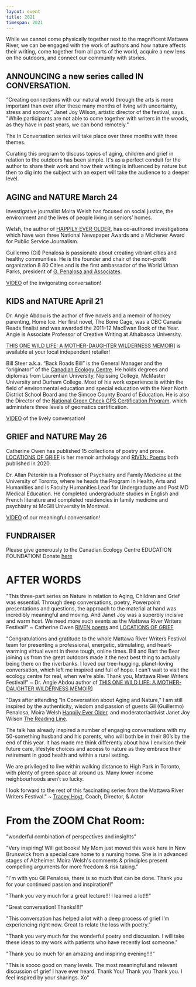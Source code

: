 ```yaml
---
layout: event
title: 2021
timespan: 2021
---
```


While we cannot come physically together next to the magnificent Mattawa River, we can be engaged with the work of authors and how nature affects their writing, come together from all parts of the world, acquire a new lens on the outdoors, and connect our community with stories.

## ANNOUNCING a new series called IN CONVERSATION. 

“Creating connections with our natural world through the arts is more important than ever after these many months of living with uncertainty, stress and sorrow,” Janet Joy Wilson, artistic director of the festival, says. "While participants are not able to come together with writers in the woods, as they have in past years, we can bond remotely."

The In Conversation series will take place over three months with three themes.

Curating this program to discuss topics of aging, children and grief in relation to the outdoors has been simple. It's as a perfect conduit for the author to share their work and how their writing is influenced by nature but then to dig into the subject with an expert will take the audience to a deeper level.

## AGING and NATURE  March 24
Investigative journalist Moira Welsh has focused on social justice, the environment and the lives of people living in seniors’ homes.

Welsh, the author of [HAPPILY EVER OLDER](https://ecwpress.com/products/happily-ever-older), has co-authored investigations which have won three National Newspaper Awards and a Michener Award for Public Service Journalism.

Guillermo (Gil) Penalosa is passionate about creating vibrant cities and healthy communities. He is the founder and chair of the non-profit organization 8 80 Cities and is the first ambassador of the World Urban Parks, president of [G. Penalosa and Associates](https://www.gpenalosa.ca/index.php/gil-home).

[VIDEO](https://youtu.be/ebpH8zStpGg) of the invigorating conversation!


## KIDS and NATURE  April 21
Dr. Angie Abdou is the author of five novels and a memoir of hockey parenting, Home Ice. Her first novel, The Bone Cage, was a CBC Canada Reads finalist and was awarded the 2011–12 MacEwan Book of the Year. Angie is Associate Professor of Creative Writing at Athabasca University. 

[THIS ONE WILD LIFE: A MOTHER-DAUGHTER WILDERNESS MEMOIR](https://ecwpress.com/products/this-one-wild-life)] is available at your local independent retailer!

Bill Steer a.k.a. “Back Roads Bill” is the General Manager and the “originator” of the [Canadian Ecology Centre](https://www.canadianecology.ca/). He holds degrees and diplomas from Laurentian University, Nipissing College, McMaster University and Durham College. Most of his work experience is within the field of environmental education and special education with the Near North District School Board and the Simcoe County Board of Education. He is also the Director of the [National Green Check GPS Certification Program](www.greencheckgps.ca), which administers three levels of geomatics certification.

[VIDEO](https://youtu.be/yrB-NdLHVEA) of the lively conversation!

## GRIEF and NATURE  May 26
Catherine Owen has published 15 collections of poetry and prose. [LOCATIONS OF GRIEF](https://bookstore.wolsakandwynn.ca/products/locations-of-grief-an-emotional-geography?_pos=1&_sid=7e50249b4&_ss=r) is her memoir anthology and
[RIVEN: Poems](https://ecwpress.com/products/riven?_pos=1&_sid=109a980b2&_ss=r) both published in 2020.

Dr. Allan Peterkin is a Professor of Psychiatry and Family Medicine at the University of Toronto, where he heads the Program In Health, Arts and Humanities and is Faculty Humanities Lead for Undergraduate and Post MD Medical Education. He completed undergraduate studies in English and French literature and completed residencies in family medicine and psychiatry at McGill University in Montreal.

[VIDEO](https://youtu.be/ErH4RX0GnCs) of our meaningful conversation!

## FUNDRAISER

Please give generously to the Canadian Ecology Centre EDUCATION FOUNDATION! 
Donate [here](https://www.canadianecology.ca/donate/)

# AFTER WORDS

"This three-part series on Nature in relation to Aging, Children and Grief was essential. Through deep conversations, poetry, Powerpoint presentations and questions, the approach to the material at hand was incredibly meaningful and moving. And Janet Joy was a superbly incisive and warm host. We need more such events as the Mattawa River Writers Festival!" ~ Catherine Owen [RIVEN poems](https://ecwpress.com/products/riven) and [LOCATIONS OF GRIEF](https://www.wolsakandwynn.ca/authors-all/catherine-owen) 

"Congratulations and gratitude to the whole Mattawa River Writers Festival team for presenting a professional, energetic, stimulating, and heart-warming virtual event in these tough, online times. Bill and Bart the Bear joining us from the great outdoors made it the next best thing to actually being there on the riverbanks. I loved our tree-hugging, planet-loving conversation, which left me inspired and full of hope. I can't wait to visit the ecology centre for real, when we're able. Thank you, Mattawa River Writers Festival!" ~ Dr. Angie Abdou author of [THIS ONE WILD LIFE: A MOTHER-DAUGHTER WILDERNESS MEMOIR](https://ecwpress.com/products/this-one-wild-life)]

"Days after attending “In Conversation about Aging and Nature,” I  am still inspired by the authenticity, wisdom and passion of guests Gil (Guillermo) Penalosa, Moira Welsh [Happily Ever Older](https://ecwpress.com/products/happily-ever-older), and moderator/activist Janet Joy Wilson [The Reading Line](http://thereadingline.ca/).

The talk has already inspired a number of engaging conversations with my 50-something husband and his parents, who will both be in their 80’s by the end of this year. It has made me think differently about how I envision their future care, lifestyle choices and access to nature as they embrace their retirement in good health and within a rural setting.  

We are privileged to live within walking distance to High Park in Toronto, with plenty of green space all around us. Many lower income neighbourhoods aren’t so lucky. 

I look forward to the rest of this fascinating series from the Mattawa River Writers Festival." ~ [Tracey Hoyt](http://www.traceyhoyt.com/), Coach, Director, & Actor

# From the ZOOM Chat Room:

"wonderful combination of perspectives and insights"

"Very inspiring! Will get books! My Mom just moved this week here in New Brunswick from a special care home to a nursing home. She is in advanced stages of Alzheimer. Moira Welsh's comments & principles present compelling arguments for more freedom & risk taking."

"I'm with you Gil Penalosa, there is so much that can be done. Thank you for your continued passion and inspiration!!"

"Thank you very much for a great lecture!!! I learned a lot!!!"

"Great conversation! Thanks!!!!"

"This conversation has helped a lot with a deep process of grief I’m experiencing right now. Great to relate the loss with poetry."

"Thank you very much for the wonderful poetry and discussion. I will take these ideas to my work with patients who have recently lost someone."

"Thank you so much for an amazing and inspiring evening!!!!"

"This is soooo good on many levels. The most meaningful and relevant discussion of grief I have ever heard. Thank You! Thank you Thank you. I feel inspired by your sharings. Xo"